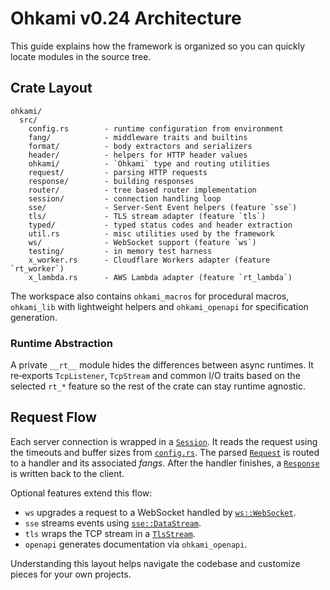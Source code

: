 # Ohkami v0.24 Architecture

This guide explains how the framework is organized so you can quickly locate
modules in the source tree.

## Crate Layout

```
ohkami/
  src/
    config.rs        - runtime configuration from environment
    fang/            - middleware traits and builtins
    format/          - body extractors and serializers
    header/          - helpers for HTTP header values
    ohkami/          - `Ohkami` type and routing utilities
    request/         - parsing HTTP requests
    response/        - building responses
    router/          - tree based router implementation
    session/         - connection handling loop
    sse/             - Server‑Sent Event helpers (feature `sse`)
    tls/             - TLS stream adapter (feature `tls`)
    typed/           - typed status codes and header extraction
    util.rs          - misc utilities used by the framework
    ws/              - WebSocket support (feature `ws`)
    testing/         - in memory test harness
    x_worker.rs      - Cloudflare Workers adapter (feature `rt_worker`)
    x_lambda.rs      - AWS Lambda adapter (feature `rt_lambda`)
```

The workspace also contains `ohkami_macros` for procedural macros,
`ohkami_lib` with lightweight helpers and `ohkami_openapi` for specification generation.

### Runtime Abstraction

A private `__rt__` module hides the differences between async runtimes.
It re‑exports `TcpListener`, `TcpStream` and common I/O traits based on the
selected `rt_*` feature so the rest of the crate can stay runtime agnostic.

## Request Flow

Each server connection is wrapped in a [`Session`](../ohkami-0.24/ohkami/src/session/mod.rs).
It reads the request using the timeouts and buffer sizes from
[`config.rs`](../ohkami-0.24/ohkami/src/config.rs). The parsed
[`Request`](../ohkami-0.24/ohkami/src/request/mod.rs) is routed to a handler
and its associated *fangs*. After the handler finishes, a
[`Response`](../ohkami-0.24/ohkami/src/response/mod.rs) is written back to the
client.

Optional features extend this flow:

- `ws` upgrades a request to a WebSocket handled by
  [`ws::WebSocket`](../ohkami-0.24/ohkami/src/ws).
- `sse` streams events using [`sse::DataStream`](../ohkami-0.24/ohkami/src/sse).
- `tls` wraps the TCP stream in a
  [`TlsStream`](../ohkami-0.24/ohkami/src/tls/mod.rs).
- `openapi` generates documentation via `ohkami_openapi`.

Understanding this layout helps navigate the codebase and customize pieces for
your own projects.
